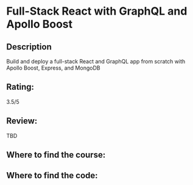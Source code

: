 # Full-Stack React with GraphQL and Apollo Boost
## Description
Build and deploy a full-stack React and GraphQL app from scratch with Apollo Boost, Express, and MongoDB

## Rating:
<!-- I'll describe what each means later -->
3.5/5

## Review:
<!-- Who, What, Why the rating?  -->
TBD

## Where to find the course:
<!-- Put the URL where you found them, a playlist or a purchase -->

## Where to find the code:
<!-- If it's public, share it, if not, don't -->
